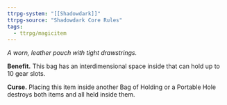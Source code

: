 ```yaml
---
ttrpg-system: "[[Shadowdark]]"
ttrpg-source: "Shadowdark Core Rules"
tags:
  - ttrpg/magicitem
---
```

*A worn, leather pouch with tight drawstrings.*

**Benefit.** This bag has an interdimensional space inside that can hold up to 10 gear slots. 

**Curse.** Placing this item inside another Bag of Holding or a Portable Hole destroys both items and all held inside them.
